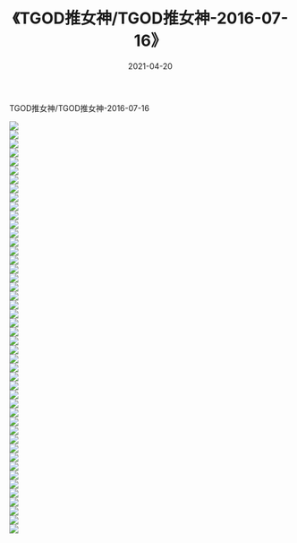 ﻿---
layout: post
title:  《TGOD推女神/TGOD推女神-2016-07-16》
date:   2021-04-20
img: http://pic.660000.xyz/1:/网络美图/2021/TGOD推女神/TGOD推女神-2016-07-16/000.jpg
categories: [美女, 清纯, 唯美]
---

TGOD推女神/TGOD推女神-2016-07-16

 ![](http://pic.660000.xyz/1:/网络美图/2021/TGOD推女神/TGOD推女神-2016-07-16/001.jpg) <br>![](http://pic.660000.xyz/1:/网络美图/2021/TGOD推女神/TGOD推女神-2016-07-16/002.jpg) <br>![](http://pic.660000.xyz/1:/网络美图/2021/TGOD推女神/TGOD推女神-2016-07-16/003.jpg) <br>![](http://pic.660000.xyz/1:/网络美图/2021/TGOD推女神/TGOD推女神-2016-07-16/004.jpg) <br>![](http://pic.660000.xyz/1:/网络美图/2021/TGOD推女神/TGOD推女神-2016-07-16/005.jpg) <br>![](http://pic.660000.xyz/1:/网络美图/2021/TGOD推女神/TGOD推女神-2016-07-16/006.jpg) <br>![](http://pic.660000.xyz/1:/网络美图/2021/TGOD推女神/TGOD推女神-2016-07-16/007.jpg) <br>![](http://pic.660000.xyz/1:/网络美图/2021/TGOD推女神/TGOD推女神-2016-07-16/008.jpg) <br>![](http://pic.660000.xyz/1:/网络美图/2021/TGOD推女神/TGOD推女神-2016-07-16/009.jpg) <br>![](http://pic.660000.xyz/1:/网络美图/2021/TGOD推女神/TGOD推女神-2016-07-16/010.jpg) <br>![](http://pic.660000.xyz/1:/网络美图/2021/TGOD推女神/TGOD推女神-2016-07-16/011.jpg) <br>![](http://pic.660000.xyz/1:/网络美图/2021/TGOD推女神/TGOD推女神-2016-07-16/012.jpg) <br>![](http://pic.660000.xyz/1:/网络美图/2021/TGOD推女神/TGOD推女神-2016-07-16/013.jpg) <br>![](http://pic.660000.xyz/1:/网络美图/2021/TGOD推女神/TGOD推女神-2016-07-16/014.jpg) <br>![](http://pic.660000.xyz/1:/网络美图/2021/TGOD推女神/TGOD推女神-2016-07-16/015.jpg) <br>![](http://pic.660000.xyz/1:/网络美图/2021/TGOD推女神/TGOD推女神-2016-07-16/016.jpg) <br>![](http://pic.660000.xyz/1:/网络美图/2021/TGOD推女神/TGOD推女神-2016-07-16/017.jpg) <br>![](http://pic.660000.xyz/1:/网络美图/2021/TGOD推女神/TGOD推女神-2016-07-16/018.jpg) <br>![](http://pic.660000.xyz/1:/网络美图/2021/TGOD推女神/TGOD推女神-2016-07-16/019.jpg) <br>![](http://pic.660000.xyz/1:/网络美图/2021/TGOD推女神/TGOD推女神-2016-07-16/020.jpg) <br>![](http://pic.660000.xyz/1:/网络美图/2021/TGOD推女神/TGOD推女神-2016-07-16/021.jpg) <br>![](http://pic.660000.xyz/1:/网络美图/2021/TGOD推女神/TGOD推女神-2016-07-16/022.jpg) <br>![](http://pic.660000.xyz/1:/网络美图/2021/TGOD推女神/TGOD推女神-2016-07-16/023.jpg) <br>![](http://pic.660000.xyz/1:/网络美图/2021/TGOD推女神/TGOD推女神-2016-07-16/024.jpg) <br>![](http://pic.660000.xyz/1:/网络美图/2021/TGOD推女神/TGOD推女神-2016-07-16/025.jpg) <br>![](http://pic.660000.xyz/1:/网络美图/2021/TGOD推女神/TGOD推女神-2016-07-16/026.jpg) <br>![](http://pic.660000.xyz/1:/网络美图/2021/TGOD推女神/TGOD推女神-2016-07-16/027.jpg) <br>![](http://pic.660000.xyz/1:/网络美图/2021/TGOD推女神/TGOD推女神-2016-07-16/028.jpg) <br>![](http://pic.660000.xyz/1:/网络美图/2021/TGOD推女神/TGOD推女神-2016-07-16/029.jpg) <br>![](http://pic.660000.xyz/1:/网络美图/2021/TGOD推女神/TGOD推女神-2016-07-16/030.jpg) <br>![](http://pic.660000.xyz/1:/网络美图/2021/TGOD推女神/TGOD推女神-2016-07-16/031.jpg) <br>![](http://pic.660000.xyz/1:/网络美图/2021/TGOD推女神/TGOD推女神-2016-07-16/032.jpg) <br>![](http://pic.660000.xyz/1:/网络美图/2021/TGOD推女神/TGOD推女神-2016-07-16/033.jpg) <br>![](http://pic.660000.xyz/1:/网络美图/2021/TGOD推女神/TGOD推女神-2016-07-16/034.jpg) <br>![](http://pic.660000.xyz/1:/网络美图/2021/TGOD推女神/TGOD推女神-2016-07-16/035.jpg) <br>![](http://pic.660000.xyz/1:/网络美图/2021/TGOD推女神/TGOD推女神-2016-07-16/036.jpg) <br>![](http://pic.660000.xyz/1:/网络美图/2021/TGOD推女神/TGOD推女神-2016-07-16/037.jpg) <br>![](http://pic.660000.xyz/1:/网络美图/2021/TGOD推女神/TGOD推女神-2016-07-16/038.jpg) <br>![](http://pic.660000.xyz/1:/网络美图/2021/TGOD推女神/TGOD推女神-2016-07-16/039.jpg) <br>![](http://pic.660000.xyz/1:/网络美图/2021/TGOD推女神/TGOD推女神-2016-07-16/040.jpg) <br>![](http://pic.660000.xyz/1:/网络美图/2021/TGOD推女神/TGOD推女神-2016-07-16/041.jpg) <br>![](http://pic.660000.xyz/1:/网络美图/2021/TGOD推女神/TGOD推女神-2016-07-16/042.jpg) <br>![](http://pic.660000.xyz/1:/网络美图/2021/TGOD推女神/TGOD推女神-2016-07-16/043.jpg) <br>![](http://pic.660000.xyz/1:/网络美图/2021/TGOD推女神/TGOD推女神-2016-07-16/044.jpg) <br>![](http://pic.660000.xyz/1:/网络美图/2021/TGOD推女神/TGOD推女神-2016-07-16/045.jpg) <br>![](http://pic.660000.xyz/1:/网络美图/2021/TGOD推女神/TGOD推女神-2016-07-16/046.jpg) <br>
